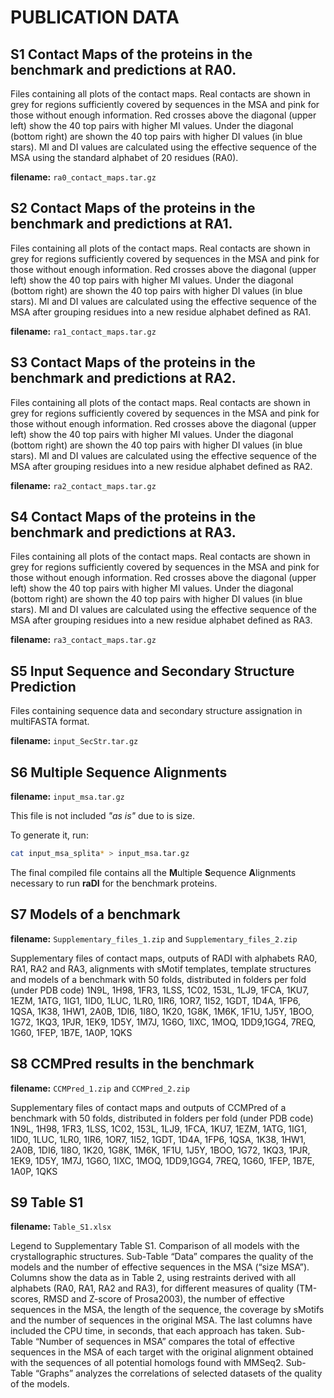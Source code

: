 # PUBLICATION DATA

## S1 Contact Maps of the proteins in the benchmark and predictions at RA0.

Files containing all plots of the contact maps. Real contacts are shown in grey for regions sufficiently covered by sequences in the MSA and pink for those without enough information. Red crosses above the diagonal (upper left) show the 40 top pairs with higher MI values. Under the diagonal (bottom right) are shown the 40 top pairs with higher DI values (in blue stars). MI and DI values are calculated using the effective sequence of the MSA using the standard alphabet of 20 residues (RA0).

**filename:** `ra0_contact_maps.tar.gz`

## S2 Contact Maps of the proteins in the benchmark and predictions at RA1.

Files containing all plots of the contact maps. Real contacts are shown in grey for regions sufficiently covered by sequences in the MSA and pink for those without enough information. Red crosses above the diagonal (upper left) show the 40 top pairs with higher MI values. Under the diagonal (bottom right) are shown the 40 top pairs with higher DI values (in blue stars). MI and DI values are calculated using the effective sequence of the MSA after grouping residues into a new residue alphabet defined as RA1.

**filename:** `ra1_contact_maps.tar.gz`

## S3 Contact Maps of the proteins in the benchmark and predictions at RA2.

Files containing all plots of the contact maps. Real contacts are shown in grey for regions sufficiently covered by sequences in the MSA and pink for those without enough information. Red crosses above the diagonal (upper left) show the 40 top pairs with higher MI values. Under the diagonal (bottom right) are shown the 40 top pairs with higher DI values (in blue stars). MI and DI values are calculated using the effective sequence of the MSA after grouping residues into a new residue alphabet defined as RA2.

**filename:** `ra2_contact_maps.tar.gz`

## S4 Contact Maps of the proteins in the benchmark and predictions at RA3.

Files containing all plots of the contact maps. Real contacts are shown in grey for regions sufficiently covered by sequences in the MSA and pink for those without enough information. Red crosses above the diagonal (upper left) show the 40 top pairs with higher MI values. Under the diagonal (bottom right) are shown the 40 top pairs with higher DI values (in blue stars). MI and DI values are calculated using the effective sequence of the MSA after grouping residues into a new residue alphabet defined as RA3.

**filename:** `ra3_contact_maps.tar.gz`

## S5 Input Sequence and Secondary Structure Prediction

Files containing sequence data and secondary structure assignation in multiFASTA format.

**filename:** `input_SecStr.tar.gz`

## S6 Multiple Sequence Alignments

**filename:** `input_msa.tar.gz`

This file is not included *"as is"* due to is size.

To generate it, run:

```bash
cat input_msa_splita* > input_msa.tar.gz
```

The final compiled file contains all the **M**ultiple **S**equence **A**lignments necessary to run **raDI** for the benchmark proteins.

## S7 Models of a benchmark

**filename:** `Supplementary_files_1.zip` and `Supplementary_files_2.zip`

Supplementary files of contact maps, outputs of RADI with alphabets RA0, RA1, RA2 and RA3, alignments with sMotif templates, template structures and models of a benchmark with 50 folds, distributed in folders per fold (under PDB code)
1N9L, 1H98, 1FR3, 1LSS, 1C02, 153L, 1LJ9, 1FCA, 1KU7, 1EZM, 1ATG, 1IG1, 1ID0, 1LUC, 1LR0, 1IR6, 1OR7, 1I52, 1GDT, 1D4A, 1FP6, 1QSA, 1K38, 1HW1, 2A0B, 1DI6, 1I8O, 1K20, 1G8K, 1M6K, 1F1U, 1J5Y, 1BOO, 1G72, 1KQ3, 1PJR, 1EK9, 1D5Y, 1M7J, 1G6O, 1IXC, 1MOQ, 1DD9,1GG4, 7REQ, 1G60, 1FEP, 1B7E, 1A0P, 1QKS

## S8 CCMPred results in the benchmark

**filename:** `CCMPred_1.zip` and `CCMPred_2.zip`

Supplementary files of contact maps and outputs of CCMPred of a benchmark with 50 folds, distributed in folders per fold (under PDB code)
1N9L, 1H98, 1FR3, 1LSS, 1C02, 153L, 1LJ9, 1FCA, 1KU7, 1EZM, 1ATG, 1IG1, 1ID0, 1LUC, 1LR0, 1IR6, 1OR7, 1I52, 1GDT, 1D4A, 1FP6, 1QSA, 1K38, 1HW1, 2A0B, 1DI6, 1I8O, 1K20, 1G8K, 1M6K, 1F1U, 1J5Y, 1BOO, 1G72, 1KQ3, 1PJR, 1EK9, 1D5Y, 1M7J, 1G6O, 1IXC, 1MOQ, 1DD9,1GG4, 7REQ, 1G60, 1FEP, 1B7E, 1A0P, 1QKS

## S9 Table S1

**filename:** `Table_S1.xlsx`

Legend to Supplementary Table S1. Comparison of all models with the crystallographic structures. Sub-Table “Data” compares the quality of the models and the number of effective sequences in the MSA (“size MSA”). Columns show the data as in Table 2, using restraints derived with all alphabets (RA0, RA1, RA2 and RA3), for different measures of quality (TM-scores, RMSD and Z-score of Prosa2003), the number of effective sequences in the MSA, the length of the sequence, the coverage by sMotifs and the number of sequences in the original MSA. The last columns have included the CPU time, in seconds, that each approach has taken. Sub-Table “Number of sequences in MSA” compares the total of effective sequences in the MSA of each target with the original alignment obtained with the sequences of all potential homologs found with MMSeq2. Sub-Table “Graphs” analyzes the correlations of selected datasets of the quality of the models.

